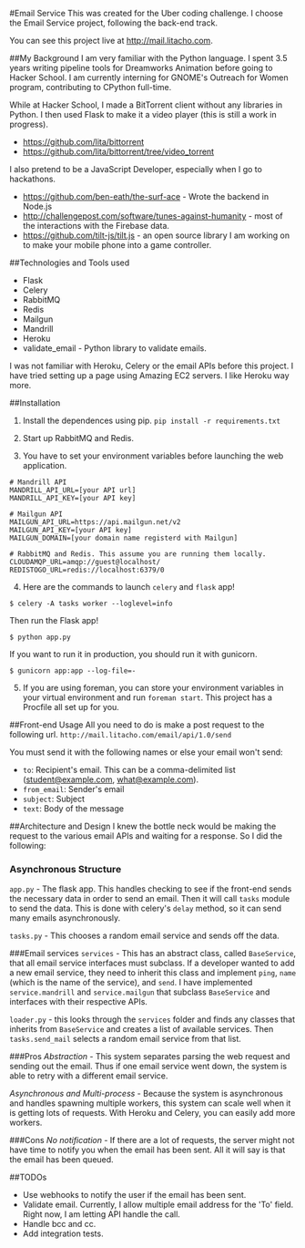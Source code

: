 #Email Service
This was created for the Uber coding challenge. I choose the Email Service project, following the back-end track.

You can see this project live at http://mail.litacho.com.

##My Background
I am very familiar with the Python language. I spent 3.5 years writing pipeline tools for Dreamworks Animation before going to Hacker School. I am currently interning for GNOME's Outreach for Women program, contributing to CPython full-time.

While at Hacker School, I made a BitTorrent client without any libraries in Python. I then used Flask to make it a video player (this is still a work in progress).

- https://github.com/lita/bittorrent
- https://github.com/lita/bittorrent/tree/video_torrent

I also pretend to be a JavaScript Developer, especially when I go to hackathons.

- https://github.com/ben-eath/the-surf-ace - Wrote the backend in Node.js
- http://challengepost.com/software/tunes-against-humanity - most of the interactions with the Firebase data.
- https://github.com/tilt-js/tilt.js - an open source library I am working on to make your mobile phone into a game controller.

##Technologies and Tools used
- Flask
- Celery
- RabbitMQ
- Redis
- Mailgun
- Mandrill
- Heroku
- validate_email - Python library to validate emails.

I was not familiar with Heroku, Celery or the email APIs before this project. I have tried setting up a page using Amazing EC2 servers. I like Heroku way more.

##Installation
1. Install the dependences using pip.
`pip install -r requirements.txt`

2. Start up RabbitMQ and Redis.

3. You have to set your environment variables before launching the web application.

  ```
  # Mandrill API
  MANDRILL_API_URL=[your API url]
  MANDRILL_API_KEY=[your API key]

  # Mailgun API
  MAILGUN_API_URL=https://api.mailgun.net/v2
  MAILGUN_API_KEY=[your API key]
  MAILGUN_DOMAIN=[your domain name registerd with Mailgun]

  # RabbitMQ and Redis. This assume you are running them locally.
  CLOUDAMQP_URL=amqp://guest@localhost/
  REDISTOGO_URL=redis://localhost:6379/0
  ```

4. Here are the commands to launch `celery` and `flask` app!

  `$ celery -A tasks worker --loglevel=info`

  Then run the Flask app!

  `$ python app.py`

  If you want to run it in production, you should run it with gunicorn.

  `$ gunicorn app:app --log-file=-`


5. If you are using foreman, you can store your environment variables in your virtual environment and run `foreman start`. This project has a Procfile all set up for you.

##Front-end Usage
All you need to do is make a post request to the following url.
`http://mail.litacho.com/email/api/1.0/send`

You must send it with the following names or else your email won't send:
- `to`: Recipient's email. This can be a comma-delimited list (student@example.com, what@example.com).
- `from_email`: Sender's email
- `subject`: Subject
- `text`: Body of the message

##Architecture and Design
I knew the bottle neck would be making the request to the various email APIs and waiting for a response. So I did the following:

### Asynchronous Structure
`app.py` - The flask app. This handles checking to see if the front-end sends the necessary data in order to send an email. Then it will call `tasks` module to send the data. This is done with celery's `delay` method, so it can send many emails asynchronously.

`tasks.py` - This chooses a random email service and sends off the data.

###Email services
`services` - This has an abstract class, called `BaseService`, that all email service interfaces must subclass. If a developer wanted to add a new email service, they need to inherit this class and implement `ping`, `name` (which is the name of the service), and `send`. I have implemented `service.mandrill` and `service.mailgun` that subclass `BaseService` and interfaces with their respective APIs.

`loader.py` - this looks through the `services` folder and finds any classes that inherits from `BaseService` and creates a list of available services. Then `tasks.send_mail` selects a random email service from that list.

###Pros
*Abstraction* - This system separates parsing the web request and sending out the email. Thus if one email service went down, the system is able to retry with a different email service.

*Asynchronous and Multi-process* - Because the system is asynchronous and handles spawning multiple workers, this system can scale well when it is getting lots of requests. With Heroku and Celery, you can easily add more workers.

###Cons
*No notification* - If there are a lot of requests, the server might not have time to notify you when the email has been sent. All it will say is that the email has been queued.

##TODOs
- Use webhooks to notify the user if the email has been sent.
- Validate email. Currently, I allow multiple email address for the 'To' field. Right now, I am letting API handle the call.
- Handle bcc and cc.
- Add integration tests.

